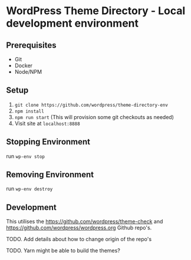 # WordPress Theme Directory - Local development environment

## Prerequisites
- Git
- Docker
- Node/NPM

## Setup
1. `git clone https://github.com/wordpress/theme-directory-env`
2. `npm install`
3. `npm run start` (This will provision some git checkouts as needed)
4. Visit site at `localhost:8888`

## Stopping Environment
run `wp-env stop`

## Removing Environment
run `wp-env destroy`

## Development

This utilises the https://github.com/wordpress/theme-check and https://github.com/wordpress/wordpress.org Github repo's.

TODO. Add details about how to change origin of the repo's

TODO. Yarn might be able to build the themes?
